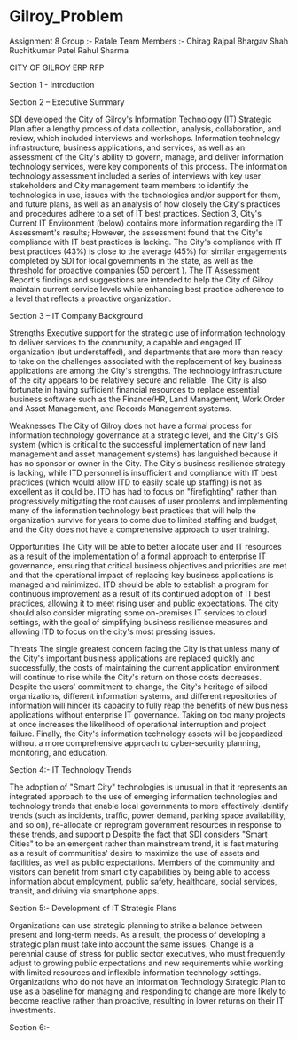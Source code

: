 # Gilroy_Problem

Assignment 8
Group :- Rafale
Team Members :-
Chirag Rajpal
Bhargav Shah
Ruchitkumar Patel
Rahul Sharma

CITY OF GILROY
ERP RFP

Section 1 - Introduction



Section 2 – Executive Summary

SDI developed the City of Gilroy's Information Technology (IT) Strategic Plan after a lengthy process 
of data collection, analysis, collaboration, and review, which included interviews and workshops. 
Information technology infrastructure, business applications, and services, as well as an assessment 
of the City's ability to govern, manage, and deliver information technology services, were key 
components of this process. The information technology assessment included a series of interviews 
with key user stakeholders and City management team members to identify the technologies in use,
 issues with the technologies and/or support for them, and future plans, as well as an analysis of how 
closely the City's practices and procedures adhere to a set of IT best practices. Section 3, City's 
Current IT Environment (below) contains more information regarding the IT Assessment's results;
However, the assessment found that the City's compliance with IT best practices is lacking.
The City's compliance with IT best practices (43%) is close to the average (45%) for similar engagements completed by SDI for local governments in the state, as well as the threshold for proactive companies (50 percent ). The IT Assessment Report's findings and suggestions are intended to help the City of Gilroy maintain current service levels while enhancing best practice adherence to a level that reflects a proactive organization.

Section 3 – IT Company Background

Strengths
Executive support for the strategic use of information technology to deliver services to the community,
a capable and engaged IT organization (but understaffed), and departments that are more than ready
 to take on the challenges associated with the replacement of key business applications are among 
the City's strengths. The technology infrastructure of the city appears to be relatively secure and 
reliable. The City is also fortunate in having sufficient financial resources to replace essential 
business software such as the Finance/HR, Land Management, Work Order and Asset Management, 
and Records Management systems.


Weaknesses
The City of Gilroy does not have a formal process for information technology governance at a strategic
 level, and the City's GIS system (which is critical to the successful implementation of new land 
management and asset management systems) has languished because it has no sponsor or 
owner in the City. The City's business resilience strategy is lacking, while ITD personnel is insufficient 
and compliance with IT best practices (which would allow ITD to easily scale up staffing) is not as 
excellent as it could be. ITD has had to focus on "firefighting" rather than progressively mitigating 
the root causes of user problems and implementing many of the information technology best practices 
that will help the organization survive for years to come due to limited staffing and budget, and 
the City does not have a comprehensive approach to user training.


Opportunities
The City will be able to better allocate user and IT resources as a result of the implementation of 
a formal approach to enterprise IT governance, ensuring that critical business objectives and 
priorities are met and that the operational impact of replacing key business applications is managed
and minimized. ITD should be able to establish a program for continuous improvement as a result
of its continued adoption of IT best practices, allowing it to meet rising user and public expectations. 
The city should also consider migrating some on-premises IT services to cloud settings, with the 
goal of simplifying business resilience measures and allowing ITD to focus on the city's most 
pressing issues.


Threats
The single greatest concern facing the City is that unless many of the City's important business
applications are replaced quickly and successfully, the costs of maintaining the current application 
environment will continue to rise while the City's return on those costs decreases. Despite the 
users' commitment to change, the City's heritage of siloed organizations, different information 
systems, and different repositories of information will hinder its capacity to fully reap the benefits 
of new business applications without enterprise IT governance. Taking on too many projects at 
once increases the likelihood of operational interruption and project failure. Finally, the City's 
information technology assets will be jeopardized without a more comprehensive approach to 
cyber-security planning, monitoring, and education.


Section 4:- IT Technology Trends

The adoption of "Smart City" technologies is unusual in that it represents an integrated approach to the use of emerging information technologies and technology trends that enable local governments to more effectively identify trends (such as incidents, traffic, power demand, parking space availability, and so on), re-allocate or reprogram government resources in response to these trends, and support p Despite the fact that SDI considers "Smart Cities" to be an emergent rather than mainstream trend, it is fast maturing as a result of communities' desire to maximize the use of assets and facilities, as well as public expectations. Members of the community and visitors can benefit from smart city capabilities by being able to access information about employment, public safety, healthcare, social services, transit, and driving via smartphone apps.

Section 5:- Development of IT Strategic Plans

Organizations can use strategic planning to strike a balance between present and long-term needs. As a result, the process of developing a strategic plan must take into account the same issues. Change is a perennial cause of stress for public sector executives, who must frequently adjust to growing public expectations and new requirements while working with limited resources and inflexible information technology settings. Organizations who do not have an Information Technology Strategic Plan to use as a baseline for managing and responding to change are more likely to become reactive rather than proactive, resulting in lower returns on their IT investments.

Section 6:- 
